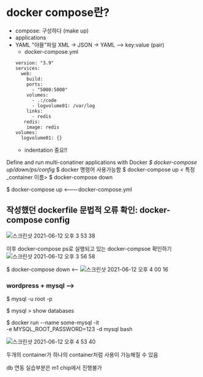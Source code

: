 # docker compose란?
* compose: 구성하다 (make up)
* applications
* YAML "야믈"파일 XML -> JSON -> YAML --> key:value (pair)
  * docker-compose.yml
  ``` 
  version: "3.9"
  services:
    web:
      build:
      ports:
        - "5000:5000"
      volumes:
        - .:/code
        - logvolume01: /var/log
      links:
        - redis
     redis:
      image: redis
  volumes:
    logvolume01: {}
  ```
  * indentation 중요!!

Define and run multi-conatiner applications with Docker
*$ docker-compose up/down/ps/config*
$ docker 명령어 사용가능함
$ docker-compose up < 특정_container 이름>
$ docker-compose down

$ docker-compose up <---docker-compose.yml

## 작성했던 dockerfile 문법적 오류 확인: docker-compose config
![스크린샷 2021-06-12 오후 3 53 38](https://user-images.githubusercontent.com/67637935/121767923-5b2ada00-cb96-11eb-8f56-857d09dc322f.png)

이후 docker-compose ps로 실행되고 있는 docker-compsoe 확인하기
![스크린샷 2021-06-12 오후 3 56 58](https://user-images.githubusercontent.com/67637935/121768013-d1c7d780-cb96-11eb-8a23-e8bbd35941e2.png)

$ docker-compose down <-- 
![스크린샷 2021-06-12 오후 4 00 16](https://user-images.githubusercontent.com/67637935/121768114-4864d500-cb97-11eb-922f-28945bf327a6.png)

### wordpress + mysql --> 

$ mysql -u root -p

$ mysql > show databases

$ docker run --name some-mysql -it \
-e MYSQL_ROOT_PASSWORD=123 -d mysql bash

![스크린샷 2021-06-12 오후 4 53 40](https://user-images.githubusercontent.com/67637935/121769470-bd87d880-cb9e-11eb-96c4-fe9f0e0c0836.png)

두개의 container가 하나의 container처럼 사용이 가능해질 수 있음

db 연동 실습부분은 m1 chip에서 진행불가
